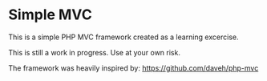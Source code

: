 # Simple MVC

This is a simple PHP MVC framework created as a learning excercise.

This is still a work in progress. Use at your own risk.

The framework was heavily inspired by: https://github.com/daveh/php-mvc
